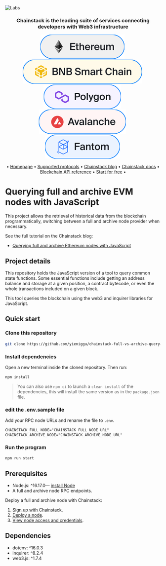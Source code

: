 <img width="1200" alt="Labs" src="https://user-images.githubusercontent.com/99700157/213291931-5a822628-5b8a-4768-980d-65f324985d32.png">

<p>
 <h3 align="center">Chainstack is the leading suite of services connecting developers with Web3 infrastructure</h3>
</p>

<p align="center">
  <a target="_blank" href="https://chainstack.com/build-better-with-ethereum/"><img src="https://github.com/soos3d/blockchain-badges/blob/main/protocols_badges/Ethereum.svg" /></a>&nbsp;  
  <a target="_blank" href="https://chainstack.com/build-better-with-bnb-smart-chain/"><img src="https://github.com/soos3d/blockchain-badges/blob/main/protocols_badges/BNB.svg" /></a>&nbsp;
  <a target="_blank" href="https://chainstack.com/build-better-with-polygon/"><img src="https://github.com/soos3d/blockchain-badges/blob/main/protocols_badges/Polygon.svg" /></a>&nbsp;
  <a target="_blank" href="https://chainstack.com/build-better-with-avalanche/"><img src="https://github.com/soos3d/blockchain-badges/blob/main/protocols_badges/Avalanche.svg" /></a>&nbsp;
  <a target="_blank" href="https://chainstack.com/build-better-with-fantom/"><img src="https://github.com/soos3d/blockchain-badges/blob/main/protocols_badges/Fantom.svg" /></a>&nbsp;
</p>

<p align="center">
  • <a target="_blank" href="https://chainstack.com/">Homepage</a> •
  <a target="_blank" href="https://chainstack.com/protocols/">Supported protocols</a> •
  <a target="_blank" href="https://chainstack.com/blog/">Chainstack blog</a> •
  <a target="_blank" href="https://docs.chainstack.com/quickstart/">Chainstack docs</a> •
  <a target="_blank" href="https://docs.chainstack.com/quickstart/">Blockchain API reference</a> •
  <a target="_blank" href="https://console.chainstack.com/user/account/create">Start for free</a> •
</p>

# Querying full and archive EVM nodes with JavaScript

This project allows the retrieval of historical data from the blockchain programmatically, switching between a full and archive node provider when necessary.

See the full tutorial on the Chainstack blog:
* [Querying full and archive Ethereum nodes with JavaScript](https://chainstack.com/querying-full-and-archive-evm-nodes-with-javascript/)

## Project details

This repository holds the JavaScript version of a tool to query common state functions. Some essential functions include getting an address balance and storage at a given position, a contract bytecode, or even the whole transactions included on a given block.

This tool queries the blockchain using the web3 and inquirer libraries for JavaScript. 

## Quick start

### Clone this repository

```sh
git clone https://github.com/yieniggu/chainstack-full-vs-archive-query-js.git
```

### Install dependencies
Open a new terminal inside the cloned repository. Then run:

```sh
npm install
```

> You can also use `npm ci` to launch a `clean install` of the dependencies, this will install the same version as in the `package.json` file.

### edit the .env.sample file

Add your RPC node URLs and rename the file to `.env`.

```env
CHAINSTACK_FULL_NODE="CHAINSTACK_FULL_NODE_URL"
CHAINSTACK_ARCHIVE_NODE="CHAINSTACK_ARCHIVE_NODE_URL"
```

### Run the program

```sh
npm run start
```

## Prerequisites

* Node.js: ^16.17.0— [install Node](https://nodejs.org/en/download/)
* A full and archive node RPC endpoints.

Deploy a full and archive node with Chainstack:

1. [Sign up with Chainstack](https://console.chainstack.com/user/account/create).  
1. [Deploy a node](https://docs.chainstack.com/platform/join-a-public-network).  
1. [View node access and credentials](https://docs.chainstack.com/platform/view-node-access-and-credentials). 

## Dependencies

* dotenv: ^16.0.3
* inquirer: ^8.2.4
* web3.js: ^1.7.4
